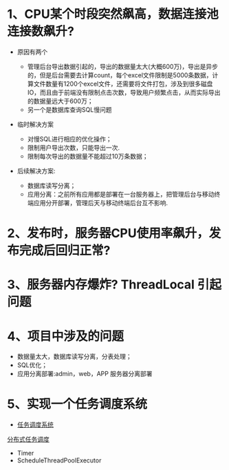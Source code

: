 # 1、CPU某个时段突然飙高，数据连接池连接数飙升?

- 原因有两个
    - 管理后台导出数据引起的，导出的数据量太大(大概600万)，导出是异步的，但是后台需要去计算count，每个excel文件限制是5000条数据，计算文件数量有1200个excel文件，还需要将文件打包，涉及到很多磁盘IO，而且由于前端没有限制点击次数，导致用户频繁点击，从而实际导出的数据量远大于600万；
    - 另一个是数据库查询SQL慢问题

- 临时解决方案
    - 对慢SQL进行相应的优化操作；
    - 限制用户导出次数，只能导出一次.
    - 限制每次导出的数据量不能超过10万条数据；

- 后续解决方案:
   - 数据库读写分离；
    - 应用分离：之前所有应用都是部署在一台服务器上，把管理后台与移动终端应用分开部署，管理后天与移动终端后台互不影响.

# 2、发布时，服务器CPU使用率飙升，发布完成后回归正常?

# 3、服务器内存爆炸? ThreadLocal 引起问题

# 4、项目中涉及的问题

- 数据量太大，数据库读写分离，分表处理；
- SQL优化；
- 应用分离部署:admin，web，APP 服务器分离部署

# 5、实现一个任务调度系统

- [任务调度系统](http://www.cnblogs.com/zuoxiaolong/p/niubi-job-3.html)

[分布式任务调度](../分布式架构/分布式.md#十四分布式任务调度)

- Timer
- ScheduleThreadPoolExecutor
